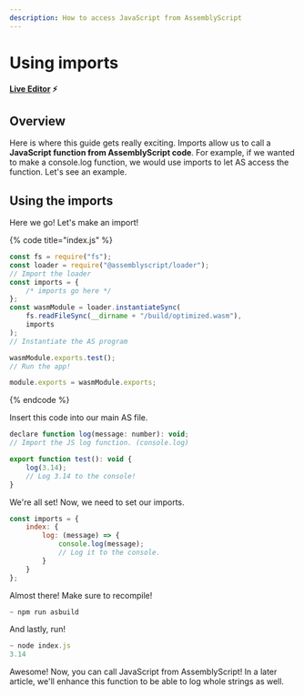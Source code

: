 ```yaml
---
description: How to access JavaScript from AssemblyScript
---
```


# Using imports

#### [Live Editor](https://stackblitz.com/edit/node-ebvcqs) ⚡

## Overview

Here is where this guide gets really exciting. Imports allow us to call a **JavaScript function from AssemblyScript code**. For example, if we wanted to make a console.log function, we would use imports to let AS access the function. Let's see an example.

## Using the imports

Here we go! Let's make an import!

{% code title="index.js" %}

```javascript
const fs = require("fs");
const loader = require("@assemblyscript/loader");
// Import the loader
const imports = {
	/* imports go here */
};
const wasmModule = loader.instantiateSync(
	fs.readFileSync(__dirname + "/build/optimized.wasm"),
	imports
);
// Instantiate the AS program

wasmModule.exports.test();
// Run the app!

module.exports = wasmModule.exports;
```

{% endcode %}

Insert this code into our main AS file.

```javascript
declare function log(message: number): void;
// Import the JS log function. (console.log)

export function test(): void {
	log(3.14);
	// Log 3.14 to the console!
}
```

We're all set! Now, we need to set our imports.

```javascript
const imports = {
	index: {
		log: (message) => {
			console.log(message);
			// Log it to the console.
		}
	}
};
```

Almost there! Make sure to recompile!

```javascript
~ npm run asbuild
```

And lastly, run!

```javascript
~ node index.js
3.14
```

Awesome! Now, you can call JavaScript from AssemblyScript! In a later article, we'll enhance this function to be able to log whole strings as well.
